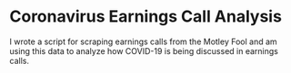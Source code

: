 Coronavirus Earnings Call Analysis
==================================

I wrote a script for scraping earnings calls from the Motley Fool and am using this data to analyze how COVID-19 is being discussed in earnings calls.